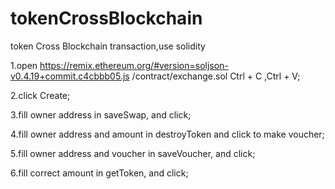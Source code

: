 # tokenCrossBlockchain
token Cross Blockchain transaction,use solidity

1.open https://remix.ethereum.org/#version=soljson-v0.4.19+commit.c4cbbb05.js /contract/exchange.sol Ctrl + C ,Ctrl + V;

2.click Create;

3.fill owner address in saveSwap, and click;

4.fill owner address and amount in destroyToken and click to make voucher;

5.fill owner address and voucher in saveVoucher, and click;

6.fill correct amount in getToken, and click;
